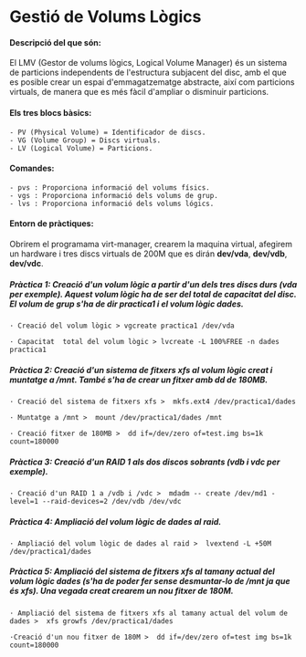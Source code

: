 # Gestió de Volums Lògics

#### Descripció del que són:

El LMV (Gestor de volums lògics, Logical Volume Manager) és un sistema de particions independents de l'estructura subjacent del disc, amb el que es posible crear un espai d'emmagatzematge abstracte, així com particions virtuals, de manera que es més fàcil d'ampliar o disminuir particions.


#### Els tres blocs bàsics:

    - PV (Physical Volume) = Identificador de discs.
    - VG (Volume Group) = Discs virtuals.
    - LV (Logical Volume) = Particions.

#### Comandes:

    - pvs : Proporciona informació del volums físics. 
    - vgs : Proporciona informació dels volums de grup.
    - lvs : Proporciona informació dels volums lógics. 

#### Entorn de pràctiques:

Obrirem el programama virt-manager, crearem la maquina virtual, afegirem un hardware i tres discs virtuals de 200M que es dirán **dev/vda**, **dev/vdb**, **dev/vdc**.

##### Pràctica 1: Creació d'un volum lògic a partir d'un dels tres discs durs (vda per exemple). Aquest volum lògic ha de ser del total de capacitat del disc. El volum de grup s'ha de dir practica1 i el volum lògic dades.

    · Creació del volum lògic > vgcreate practica1 /dev/vda

    · Capacitat  total del volum lògic > lvcreate -L 100%FREE -n dades practica1

##### Pràctica 2: Creació d'un sistema de fitxers xfs al volum lògic creat i muntatge a /mnt. També s'ha de crear un fitxer amb dd de 180MB.

    · Creació del sistema de fitxers xfs >  mkfs.ext4 /dev/practica1/dades

    · Muntatge a /mnt >  mount /dev/practica1/dades /mnt

    · Creació fitxer de 180MB >  dd if=/dev/zero of=test.img bs=1k count=180000

##### Pràctica 3: Creació d'un RAID 1 als dos discos sobrants (vdb i vdc per exemple).

    · Creació d'un RAID 1 a /vdb i /vdc >  mdadm -- create /dev/md1 -level=1 --raid-devices=2 /dev/vdb /dev/vdc

##### Pràctica 4: Ampliació del volum lògic de dades al raid.

    · Ampliació del volum lògic de dades al raid >  lvextend -L +50M /dev/practica1/dades

##### Pràctica 5: Ampliació del sistema de fitxers xfs al tamany actual del volum lògic dades (s'ha de poder fer sense desmuntar-lo de /mnt ja que és xfs). Una vegada creat crearem un nou fitxer de 180M.

    · Ampliació del sistema de fitxers xfs al tamany actual del volum de dades >  xfs growfs /dev/practica1/dades
    
    ·Creació d'un nou fitxer de 180M >  dd if=/dev/zero of=test img bs=1k count=180000
